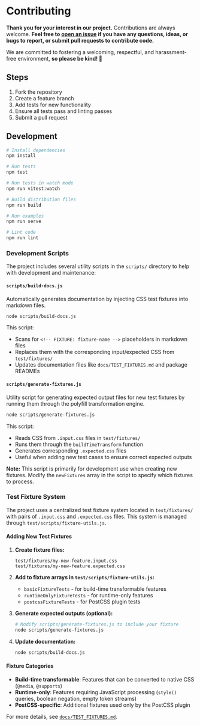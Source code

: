 # Contributing

**Thank you for your interest in our project.** Contributions are always welcome. **Feel free to [open an issue](https://github.com/mfranzke/css-if-polyfill/issues/new) if you have any questions, ideas, or bugs to report, or submit pull requests to contribute code.**

We are committed to fostering a welcoming, respectful, and harassment-free environment, **so please be kind! 💖**

## Steps

1. Fork the repository
2. Create a feature branch
3. Add tests for new functionality
4. Ensure all tests pass and linting passes
5. Submit a pull request

## Development

```bash
# Install dependencies
npm install

# Run tests
npm test

# Run tests in watch mode
npm run vitest:watch

# Build distribution files
npm run build

# Run examples
npm run serve

# Lint code
npm run lint
```

### Development Scripts

The project includes several utility scripts in the `scripts/` directory to help with development and maintenance:

#### `scripts/build-docs.js`

Automatically generates documentation by injecting CSS test fixtures into markdown files.

```bash
node scripts/build-docs.js
```

This script:

- Scans for `<!-- FIXTURE: fixture-name -->` placeholders in markdown files
- Replaces them with the corresponding input/expected CSS from `test/fixtures/`
- Updates documentation files like `docs/TEST_FIXTURES.md` and package READMEs

#### `scripts/generate-fixtures.js`

Utility script for generating expected output files for new test fixtures by running them through the polyfill transformation engine.

```bash
node scripts/generate-fixtures.js
```

This script:

- Reads CSS from `.input.css` files in `test/fixtures/`
- Runs them through the `buildTimeTransform` function
- Generates corresponding `.expected.css` files
- Useful when adding new test cases to ensure correct expected outputs

**Note:** This script is primarily for development use when creating new fixtures. Modify the `newFixtures` array in the script to specify which fixtures to process.

### Test Fixture System

The project uses a centralized test fixture system located in `test/fixtures/` with pairs of `.input.css` and `.expected.css` files. This system is managed through `test/scripts/fixture-utils.js`.

#### Adding New Test Fixtures

1. **Create fixture files:**

    ```text
    test/fixtures/my-new-feature.input.css
    test/fixtures/my-new-feature.expected.css
    ```

2. **Add to fixture arrays in `test/scripts/fixture-utils.js`:**
    - `basicFixtureTests` - for build-time transformable features
    - `runtimeOnlyFixtureTests` - for runtime-only features
    - `postcssFixtureTests` - for PostCSS plugin tests

3. **Generate expected outputs (optional):**

    ```bash
    # Modify scripts/generate-fixtures.js to include your fixture
    node scripts/generate-fixtures.js
    ```

4. **Update documentation:**
    ```bash
    node scripts/build-docs.js
    ```

#### Fixture Categories

- **Build-time transformable**: Features that can be converted to native CSS (`@media`, `@supports`)
- **Runtime-only**: Features requiring JavaScript processing (`style()` queries, boolean negation, empty token streams)
- **PostCSS-specific**: Additional fixtures used only by the PostCSS plugin

For more details, see [`docs/TEST_FIXTURES.md`](docs/TEST_FIXTURES.md).
